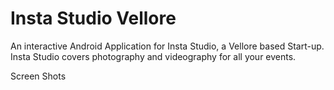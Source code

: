 # Insta Studio Vellore

An interactive Android Application for Insta Studio, a Vellore based Start-up. Insta Studio covers 
photography and videography for all your events.

Screen Shots 





